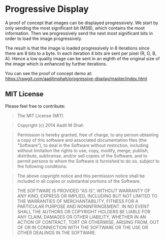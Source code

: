 # Progressive Display #

A proof of concept that images can be displayed progressively. We start by only sending the most significant bit (MSB), which contains the most information. Then we progressively send the next most significant bits in order to load the image progressively.

The result is that the image is loaded progressively in 8 iterations since there are 8 bits to a byte. In each iteration 4 bits are sent per pixel (R, G, B, A). Hence a low quality image can be sent in an eighth of the original size of the image which is enhanced by further iterations.

You can see the proof of concept demo at: https://rawgit.com/aaditmshah/progressive-display/master/index.html

## MIT License ##

Please feel free to contribute:

> The MIT License (MIT)

> Copyright (c) 2014 Aadit M Shah

> Permission is hereby granted, free of charge, to any person obtaining a copy
> of this software and associated documentation files (the "Software"), to deal
> in the Software without restriction, including without limitation the rights
> to use, copy, modify, merge, publish, distribute, sublicense, and/or sell
> copies of the Software, and to permit persons to whom the Software is
> furnished to do so, subject to the following conditions:

> The above copyright notice and this permission notice shall be included in
> all copies or substantial portions of the Software.

> THE SOFTWARE IS PROVIDED "AS IS", WITHOUT WARRANTY OF ANY KIND, EXPRESS OR
> IMPLIED, INCLUDING BUT NOT LIMITED TO THE WARRANTIES OF MERCHANTABILITY,
> FITNESS FOR A PARTICULAR PURPOSE AND NONINFRINGEMENT. IN NO EVENT SHALL THE
> AUTHORS OR COPYRIGHT HOLDERS BE LIABLE FOR ANY CLAIM, DAMAGES OR OTHER
> LIABILITY, WHETHER IN AN ACTION OF CONTRACT, TORT OR OTHERWISE, ARISING FROM,
> OUT OF OR IN CONNECTION WITH THE SOFTWARE OR THE USE OR OTHER DEALINGS IN
> THE SOFTWARE.